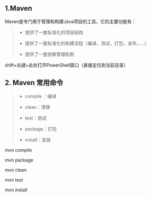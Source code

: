 ## 1.Maven

Maven是专门用于管理和构建Java项目的工具，它的主要功能有：

>* 提供了一套标准化的项目结构
>
>* 提供了一套标准化的构建流程（编译，测试，打包，发布……）
>
>* 提供了一套依赖管理机制



shift+右键+此处打开PowerShell窗口（直接定位到当前目录）

## 2. Maven 常用命令

> * compile ：编译
>
> * clean：清理
>
> * test：测试
>
> * package：打包
>
> * install：安装

mvn compile

mvn package

mvn clean

mvn test

mvn install







